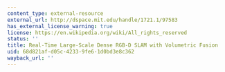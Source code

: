 ```yaml
---
content_type: external-resource
external_url: http://dspace.mit.edu/handle/1721.1/97583
has_external_license_warning: true
license: https://en.wikipedia.org/wiki/All_rights_reserved
status: ''
title: Real-Time Large-Scale Dense RGB-D SLAM with Volumetric Fusion
uid: 68d821af-d05c-4233-9fe6-1d0bd3e8c362
wayback_url: ''
---
```

